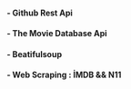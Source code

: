 #### - Github Rest Api 
#### - The Movie Database Api
#### - Beatifulsoup
#### - Web Scraping : İMDB && N11